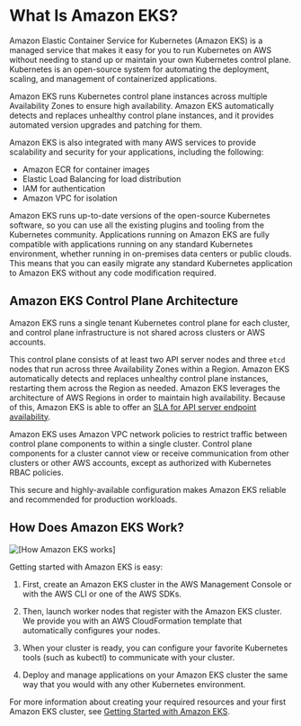 # What Is Amazon EKS?<a name="what-is-eks"></a>

Amazon Elastic Container Service for Kubernetes \(Amazon EKS\) is a managed service that makes it easy for you to run Kubernetes on AWS without needing to stand up or maintain your own Kubernetes control plane\. Kubernetes is an open\-source system for automating the deployment, scaling, and management of containerized applications\. 

Amazon EKS runs Kubernetes control plane instances across multiple Availability Zones to ensure high availability\. Amazon EKS automatically detects and replaces unhealthy control plane instances, and it provides automated version upgrades and patching for them\.

Amazon EKS is also integrated with many AWS services to provide scalability and security for your applications, including the following: 
+ Amazon ECR for container images
+ Elastic Load Balancing for load distribution
+ IAM for authentication
+ Amazon VPC for isolation

Amazon EKS runs up\-to\-date versions of the open\-source Kubernetes software, so you can use all the existing plugins and tooling from the Kubernetes community\. Applications running on Amazon EKS are fully compatible with applications running on any standard Kubernetes environment, whether running in on\-premises data centers or public clouds\. This means that you can easily migrate any standard Kubernetes application to Amazon EKS without any code modification required\.

## Amazon EKS Control Plane Architecture<a name="eks-architecture"></a>

Amazon EKS runs a single tenant Kubernetes control plane for each cluster, and control plane infrastructure is not shared across clusters or AWS accounts\.

This control plane consists of at least two API server nodes and three `etcd` nodes that run across three Availability Zones within a Region\. Amazon EKS automatically detects and replaces unhealthy control plane instances, restarting them across the Region as needed\. Amazon EKS leverages the architecture of AWS Regions in order to maintain high availability\. Because of this, Amazon EKS is able to offer an [SLA for API server endpoint availability](https://aws.amazon.com/eks/sla)\.

Amazon EKS uses Amazon VPC network policies to restrict traffic between control plane components to within a single cluster\. Control plane components for a cluster cannot view or receive communication from other clusters or other AWS accounts, except as authorized with Kubernetes RBAC policies\.

This secure and highly\-available configuration makes Amazon EKS reliable and recommended for production workloads\.

## How Does Amazon EKS Work?<a name="how-eks-works"></a>

![\[How Amazon EKS works\]](http://docs.aws.amazon.com/eks/latest/userguide/images/what-is-eks.png)

Getting started with Amazon EKS is easy:

1. First, create an Amazon EKS cluster in the AWS Management Console or with the AWS CLI or one of the AWS SDKs\.

1. Then, launch worker nodes that register with the Amazon EKS cluster\. We provide you with an AWS CloudFormation template that automatically configures your nodes\.

1. When your cluster is ready, you can configure your favorite Kubernetes tools \(such as kubectl\) to communicate with your cluster\.

1. Deploy and manage applications on your Amazon EKS cluster the same way that you would with any other Kubernetes environment\.

For more information about creating your required resources and your first Amazon EKS cluster, see [Getting Started with Amazon EKS](getting-started.md)\.